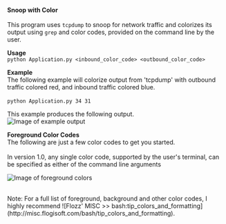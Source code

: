 **Snoop with Color**<BR>
<BR>
This program uses ```tcpdump``` to snoop for network traffic
and colorizes its output using ```grep``` and color codes, provided
on the command line by the user.
<BR>

**Usage**<BR>
```python Application.py <inbound_color_code> <outbound_color_code>```

**Example**<BR>
The following example will colorize output from 'tcpdump' with outbound
traffic colored red, and inbound traffic colored blue.<BR>
<BR>
```python Application.py 34 31```

This example produces the following output.<BR>
![Image of example output](https://github.com/mellertson/snoop-with-colors/blob/master/SnoopWithColors/images/example-output.png)


**Foreground Color Codes** <BR>
The following are just a few color codes to get you started.<BR>
<BR>
In version 1.0, any single color code, supported by the user's terminal,
can be specified as either of the command line arguments

![Image of foreground colors](https://github.com/mellertson/snoop-with-colors/blob/master/SnoopWithColors/images/foreground-colors.png)

<BR>
Note: For a full list of foreground, background and other color codes, I highly recommend
![Flozz' MISC >> bash:tip_colors_and_formatting](http://misc.flogisoft.com/bash/tip_colors_and_formatting).

